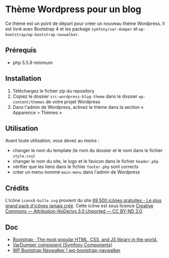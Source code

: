 # Thème Wordpress pour un blog

Ce thème est un point de départ pour créer un nouveau thème Wordpress.
Il est livré avec Bootstrap 4 et les package `symfony/var-dumper` et `wp-bootstrap/wp-bootstrap-navwalker`.

## Prérequis

- php 5.5.9 minimum

## Installation

1. Téléchargez le fichier zip du repository
2. Copiez le dossier `src-wordpress-blog-theme` dans le dossier `wp-content/themes` de votre projet Wordpress
3. Dans l'admin de Wordpress, activez le thème dans la section « Apparence > Thèmes »

## Utilisation

Avant toute utilisation, vous devez au moins :

- changer le nom du template (le nom du dossier et le nom dans le fichier `style.css`)
- changer le nom du site, le logo et le favicon dans le fichier `header.php`
- vérifier que les liens dans le fichier `footer.php` sont corrects
- créer un menu nommé `main-menu` dans l'admin de Wordpress

## Crédits

L'icône `icons8-bulle.svg` provient du site [69,500 icônes gratuites - Le plus grand pack d'icônes jamais créé](https://icones8.fr/).
Cette icône est sous licence [Creative Commons — Attribution-NoDerivs 3.0 Unported — CC BY-ND 3.0](https://creativecommons.org/licenses/by-nd/3.0/).

## Doc

- [Bootstrap · The most popular HTML, CSS, and JS library in the world.](https://getbootstrap.com/)
- [VarDumper component (Symfony Components)](https://symfony.com/components/VarDumper)
- [WP Bootstrap Navwalker | wp-bootstrap-navwalker](https://wp-bootstrap.github.io/wp-bootstrap-navwalker/)

